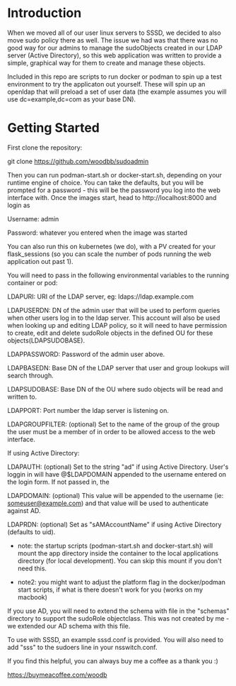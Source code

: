 # Introduction 
When we moved all of our user linux servers to SSSD, we decided to also move sudo policy there as well.  The issue we had was that there was no good way for our admins to manage the sudoObjects created in our LDAP server (Active Directory), so this web application was written to provide a simple, graphical way for them to create and manage these objects.

Included in this repo are scripts to run docker or podman to spin up a test environment to try the applicaton out yourself.  These will spin up an openldap that will preload a set of user data (the example assumes you will use dc=example,dc=com as your base DN).

# Getting Started

First clone the repository:  

git clone https://github.com/woodbb/sudoadmin

Then you can run podman-start.sh or docker-start.sh, depending on your runtime engine of choice.  You can take the defaults, but you will be prompted for a password - this will be the password you log into the web interface with.  Once the images start, head to http://localhost:8000 and login as 

Username: admin

Password: whatever you entered when the image was started

You can also run this on kubernetes (we do), with a PV created for your flask_sessions (so you can scale the number of pods running the web application out past 1).  

You will need to pass in the following environmental variables to the running container or pod:

LDAPURI: URI of the LDAP server, eg: ldaps://ldap.example.com

LDAPUSERDN: DN of the admin user that will be used to perform queries when other users log in to the ldap server. This account will also be used when looking up and editing LDAP policy, so it will need to have permission to create, edit and delete sudoRole objects in the defined OU for these objects(LDAPSUDOBASE).

LDAPPASSWORD: Password of the admin user above.

LDAPBASEDN: Base DN of the LDAP server that user and group lookups will search through.

LDAPSUDOBASE: Base DN of the OU where sudo objects will be read and written to.

LDAPPORT: Port number the ldap server is listening on.

LDAPGROUPFILTER: (optional) Set to the name of the group of the group the user must be a member of in order to be allowed access to the web interface.

If using Active Directory:

LDAPAUTH:  (optional) Set to the string "ad" if using Active Directory.  User's loggin in will have @$LDAPDOMAIN appended to the username entered on the login form.  If not passed in, the 

LDAPDOMAIN: (optional) This value will be appended to the username (ie: someuser@example.com) and that value will be used to authenticate against AD.

LDAPRDN: (optional) Set as "sAMAccountName" if using Active Directory (defaults to uid).

* note: the startup scripts (podman-start.sh and docker-start.sh) will mount the app directory inside the container to the local applications directory (for local development).  You can skip this mount if you don't need this.

* note2:  you might want to adjust the platform flag in the docker/podman start scripts, if what is there doesn't work for you (works on my macbook)

If you use AD, you will need to extend the schema with file in the "schemas" directory to support the sudoRole objectclass.  This was not created by me - we extended our AD schema with this file.

To use with SSSD, an example sssd.conf is provided.  You will also need to add "sss" to the sudoers line in your nsswitch.conf.

If you find this helpful, you can always buy me a coffee as a thank you :)

https://buymeacoffee.com/woodb
